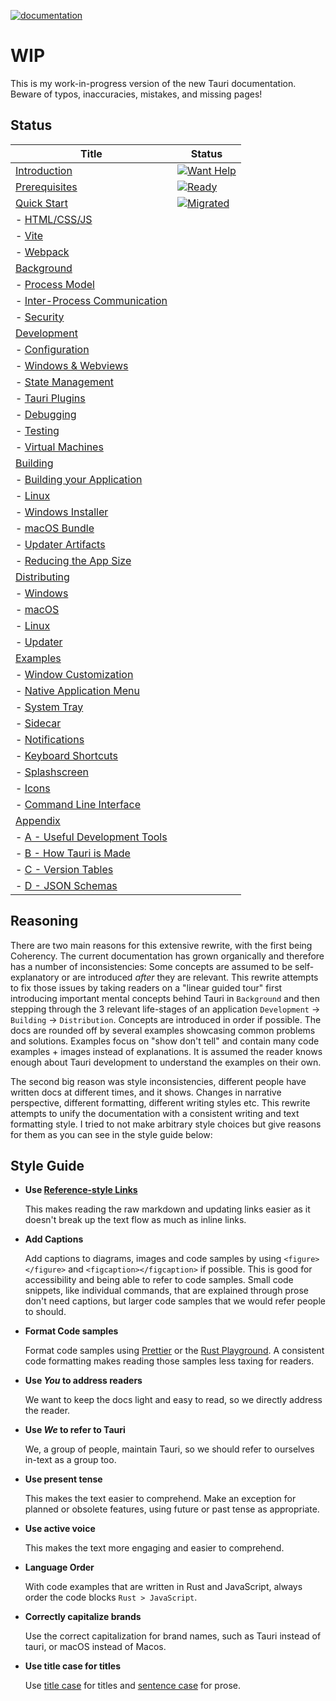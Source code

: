 [![documentation](https://img.shields.io/badge/documentation-github.io-purple.svg)](https://jonaskruckenberg.github.io/tauri-docs-wip)

# WIP

This is my work-in-progress version of the new Tauri documentation.
Beware of typos, inaccuracies, mistakes, and missing pages!

## Status

| Title                                                                      | Status                                                                       |
| -------------------------------------------------------------------------- | ---------------------------------------------------------------------------- |
| [Introduction](introduction.md)                                            | [![Want Help](https://img.shields.io/badge/Status-Want%20Help-1abc9c.svg)]() |
| [Prerequisites](prerequisites.md)                                          | [![Ready](https://img.shields.io/badge/Ready-1abc9c.svg)]()                  |
| [Quick Start](quick-start/README.md)                                       | [![Migrated](https://img.shields.io/badge/Ready.svg)]()                      |
| - [HTML/CSS/JS](quick-start/html-css-js.md)                                |                                                                              |
| - [Vite](quick-start/vite.md)                                              |                                                                              |
| - [Webpack](quick-start/webpack.md)                                        |                                                                              |
| [Background](background/README.md)                                         |                                                                              |
| - [Process Model](background/process-model.md)                             |                                                                              |
| - [Inter-Process Communication](background/inter-process-communication.md) |                                                                              |
| - [Security](background/security/README.md)                                |                                                                              |
| [Development]()                                                            |                                                                              |
| - [Configuration]()                                                        |                                                                              |
| - [Windows & Webviews](development/windows-and-webviews.md)                |                                                                              |
| - [State Management]()                                                     |                                                                              |
| - [Tauri Plugins]()                                                        |                                                                              |
| - [Debugging](development/debugging.md)                                    |                                                                              |
| - [Testing](development/testing.md)                                        |                                                                              |
| - [Virtual Machines](development/vms.md)                                   |                                                                              |
| [Building]()                                                               |                                                                              |
| - [Building your Application](building/building-your-application.md)       |                                                                              |
| - [Linux](building/linux.md)                                               |                                                                              |
| - [Windows Installer](building/windows-installer.md)                       |                                                                              |
| - [macOS Bundle](building/macos-bundle.md)                                 |                                                                              |
| - [Updater Artifacts](building/updater-artifacts.md)                       |                                                                              |
| - [Reducing the App Size](building/reducing-the-app-size.md)               |                                                                              |
| [Distributing]()                                                           |                                                                              |
| - [Windows](distributing/windows.md)                                       |                                                                              |
| - [macOS](distributing/macos.md)                                           |                                                                              |
| - [Linux]()                                                                |                                                                              |
| - [Updater](distributing/updater.md)                                       |                                                                              |
| [Examples]()                                                               |                                                                              |
| - [Window Customization](examples/window-customization.md)                 |                                                                              |
| - [Native Application Menu](examples/native-application-menu.md)           |                                                                              |
| - [System Tray](examples/system-tray.md)                                   |                                                                              |
| - [Sidecar](examples/sidecar.md)                                           |                                                                              |
| - [Notifications]()                                                        |                                                                              |
| - [Keyboard Shortcuts]()                                                   |                                                                              |
| - [Splashscreen](examples/splashscreen.md)                                 |                                                                              |
| - [Icons](examples/icons.md)                                               |                                                                              |
| - [Command Line Interface](examples/command-line-interface.md)             |                                                                              |
| [Appendix]()                                                               |                                                                              |
| - [A - Useful Development Tools]()                                         |                                                                              |
| - [B - How Tauri is Made]()                                                |                                                                              |
| - [C - Version Tables](appendix/version-tables.md)                         |                                                                              |
| - [D - JSON Schemas](appendix/json-schemas.md)                             |                                                                              |

## Reasoning

There are two main reasons for this extensive rewrite, with the first
being Coherency. The current documentation has grown organically and
therefore has a number of inconsistencies: Some concepts are assumed
to be self-explanatory or are introduced _after_ they are relevant.
This rewrite attempts to fix those issues by taking readers on a
"linear guided tour" first introducing important mental concepts
behind Tauri in `Background` and then stepping through the 3 relevant
life-stages of an application `Development` -> `Building` ->
`Distribution`. Concepts are introduced in order if possible. The docs
are rounded off by several examples showcasing common problems and
solutions. Examples focus on "show don't tell" and contain many code
examples + images instead of explanations. It is assumed the reader
knows enough about Tauri development to understand the examples on
their own.

The second big reason was style inconsistencies, different people have
written docs at different times, and it shows. Changes in narrative
perspective, different formatting, different writing styles etc. This
rewrite attempts to unify the documentation with a consistent writing
and text formatting style. I tried to not make arbitrary style choices
but give reasons for them as you can see in the style guide below:

## Style Guide

- **Use [Reference-style Links]**

  This makes reading the raw markdown and updating links easier as it
  doesn't break up the text flow as much as inline links.

- **Add Captions**

  Add captions to diagrams, images and code samples by using
  `<figure></figure>` and `<figcaption></figcaption>` if possible.
  This is good for accessibility and being able to refer to code
  samples. Small code snippets, like individual commands, that are
  explained through prose don't need captions, but larger code samples
  that we would refer people to should.

- **Format Code samples**

  Format code samples using [Prettier] or the [Rust Playground]. A
  consistent code formatting makes reading those samples less taxing
  for readers.

- **Use _You_ to address readers**

  We want to keep the docs light and easy to read, so we directly
  address the reader.

- **Use _We_ to refer to Tauri**

  We, a group of people, maintain Tauri, so we should refer to
  ourselves in-text as a group too.

- **Use present tense**

  This makes the text easier to comprehend. Make an exception for
  planned or obsolete features, using future or past tense as
  appropriate.

- **Use active voice**

  This makes the text more engaging and easier to comprehend.

- **Language Order**

  With code examples that are written in Rust and JavaScript, always
  order the code blocks `Rust > JavaScript`.

- **Correctly capitalize brands**

  Use the correct capitalization for brand names, such as Tauri
  instead of tauri, or macOS instead of Macos.

- **Use title case for titles**

  Use [title case] for titles and [sentence case] for prose.

[reference-style links]:
  https://www.markdownguide.org/basic-syntax/#reference-style-links
[prettier]: https://prettier.io/playground
[rust playground]: https://play.rust-lang.org/
[title case]: https://en.wikipedia.org/wiki/Title_case
[sentence case]:
  https://en.wikipedia.org/wiki/Letter_case#Sentence_case
